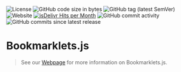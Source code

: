 ![License](https://img.shields.io/github/license/NovaDevelopment/bookmarklets.js.svg?style=flat-square)
![GitHub code size in bytes](https://img.shields.io/github/languages/code-size/NovaDevelopment/workspaces.js.svg?style=flat-square)
![GitHub tag (latest SemVer)](https://img.shields.io/github/tag/NovaDevelopment/bookmarklets.js.svg?label=latest%20version&style=flat-square)
![Website](https://img.shields.io/website/https/bookmarklets.js.org.svg?style=flat-square&down_color=red&down_message=offline&label=website%20status&up_color=green&up_message=online)
[![jsDelivr Hits per Month](https://data.jsdelivr.com/v1/package/gh/NovaDevelopment/bookmarklets.js/badge?style=square)](https://www.jsdelivr.com/package/gh/NovaDevelopment/bookmarklets.js)
![GitHub commit activity](https://img.shields.io/github/commit-activity/m/NovaDevelopment/bookmarklets.js.svg?style=flat-square)
![GitHub commits since latest release](https://img.shields.io/github/commits-since/NovaDevelopment/bookmarklets.js/latest.svg?style=flat-square)
# Bookmarklets.js
> See our [Webpage](https://bookmarklets.js.org) for more information on Bookmarklets.js.